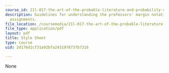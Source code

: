 ```yaml
---
course_id: 21l-017-the-art-of-the-probable-literature-and-probability-spring-2008
description: Guidelines for understanding the professors' margin notations on written
  assignments.
file_location: /coursemedia/21l-017-the-art-of-the-probable-literature-and-probability-spring-2008/2d176d1cf31a92bfa2431978737b7316_kibel_stylesheet.pdf
file_type: application/pdf
layout: pdf
title: Style Sheet
type: course
uid: 2d176d1cf31a92bfa2431978737b7316

---
```

None